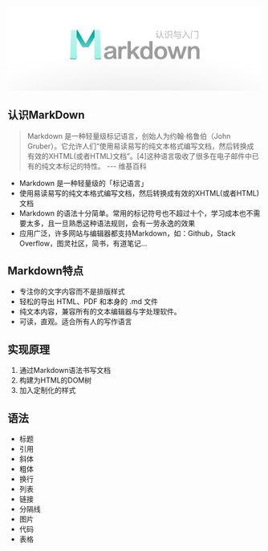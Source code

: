 ![Alt text](./md.png 'markdown')

## 认识MarkDown

> Markdown 是一种轻量级标记语言，创始人为约翰·格鲁伯（John Gruber）。它允许人们“使用易读易写的纯文本格式编写文档，然后转换成有效的XHTML(或者HTML)文档”。[4]这种语言吸收了很多在电子邮件中已有的纯文本标记的特性。 --- 维基百科

-  Markdown 是一种轻量级的「标记语言」
- 使用易读易写的纯文本格式编写文档，然后转换成有效的XHTML(或者HTML)文档
- Markdown 的语法十分简单。常用的标记符号也不超过十个，学习成本也不需要太多，且一旦熟悉这种语法规则，会有一劳永逸的效果
- 应用广泛，许多网站与编辑器都支持Markdown，如：Github，Stack Overflow，图灵社区，简书，有道笔记…

## Markdown特点

- 专注你的文字内容而不是排版样式
- 轻松的导出 HTML、PDF 和本身的 .md 文件
- 纯文本内容，兼容所有的文本编辑器与字处理软件。
- 可读，直观。适合所有人的写作语言

## 实现原理

1. 通过Markdown语法书写文档
2. 构建为HTML的DOM树
3. 加入定制化的样式

## 语法

- 标题
- 引用
- 斜体
- 粗体
- 换行
- 列表
- 链接
- 分隔线
- 图片
- 代码
- 表格

